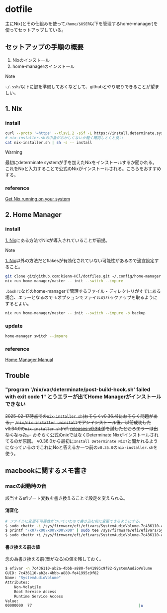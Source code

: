 # dotfile
主にNix(とその仕組みを使って`/home/$USER`以下を管理するhome-manager)を使ってセットアップしている。

## セットアップの手順の概要
1. Nixのインストール
2. home-managerのインストール

> [!NOTE]
> `~/.ssh/`以下に鍵を準備しておくなどして、githubとやり取りできることが望ましい。

## 1. Nix
### install
```bash
curl --proto '=https' --tlsv1.2 -sSf -L https://install.determinate.systems/nix > nix-installer.sh
# nix-installer.shの中身がおかしくないか軽く確認しとくと良い
cat nix-installer.sh | sh -s -- install
```
> [!WARNING]
> 最初にdeterminate systemが手を加えたNixをインストールするか聞かれる。
> これをNoと入力することで公式のNixがインストールされる。こちらをおすすめする。

### reference
[Get Nix running on your system](https://zero-to-nix.com/start/install/)



## 2. Home Manager
### install
[1. Nix](#1-nix)にある方法でNixが導入されていることが前提。
> [!NOTE]
>[1. Nix](#1-nix)以外の方法だとflakesが有効化されていない可能性があるので適宜設定すること。
```bash
git clone git@github.com:kienn-HCl/dotfiles.git ~/.config/home-manager
nix run home-manager/master -- init --switch --impure
```
`.bashrc`などのhome-managerで管理するファイル・ディレクトリがすでにある場合、エラーとなるので`-b`オプションでファイルのバックアップを取るようにするとよい。
```bash
nix run home-manager/master -- init --switch --impure -b backup
```

### update
```bash
home-manager switch --impure
```

### reference
[Home Manager Manual](https://nix-community.github.io/home-manager/index.xhtml#sec-flakes-standalone)

## Trouble
### "program '/nix/var/determinate/post-build-hook.sh' failed with exit code 1" とうエラーが出てHome Managerがインストールできない
~~2025-02-17時点での`nix-installer.sh`(おそらくv0.36.4)におそらく問題がある。~~
~~`/nix/nix-installer uninstall`でアンインストール後、以前成功したv0.34.0の`nix-installer.sh`(ref. [releases v0.34.0](https://github.com/DeterminateSystems/nix-installer/releases/tag/v0.34.0))を試したところエラーは出なくなった。~~
おそらく公式のnixではなくDeterminate Nixがインストールされてるのが原因。
v0.36.0から最初に`Install Determinate Nix?`と聞かれるようになっているのでこれにNoと答えるか一つ前の`v0.35.0`の`nix-installer.sh`を使う。


## macbookに関するメモ書き
### macの起動時の音
該当するefiブート変数を書き換えることで設定を変えられる。

#### 消音化
```bash
# ファイルに変更不可属性がついていたので書き込む前に変更できるようにする。
$ sudo chattr -i /sys/firmware/efi/efivars/SystemAudioVolume-7c436110-ab2a-4bbb-a880-fe41995c9f82
$ printf "\x07\x00\x00\x00\x00" | sudo tee /sys/firmware/efi/efivars/SystemAudioVolume-7c436110-ab2a-4bbb-a880-fe41995c9f82
$ sudo chattr +i /sys/firmware/efi/efivars/SystemAudioVolume-7c436110-ab2a-4bbb-a880-fe41995c9f82
```

#### 書き換える前の値
念の為書き換える前(音がなる)の値を残しておく。
```bash
$ efivar -n 7c436110-ab2a-4bbb-a880-fe41995c9f82-SystemAudioVolume
GUID: 7c436110-ab2a-4bbb-a880-fe41995c9f82
Name: "SystemAudioVolume"
Attributes:
	Non-Volatile
	Boot Service Access
	Runtime Service Access
Value:
00000000  77                                                |w               |
```
